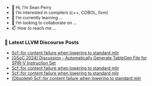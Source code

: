 - 👋 Hi, I’m Sean Perry
- 👀 I’m interested in compilers (c++, COBOL, llvm)
- 🌱 I’m currently learning ...
- 💞️ I’m looking to collaborate on ...
- 📫 How to reach me ...

<!---
s66perry/s66perry is a ✨ special ✨ repository because its `README.md` (this file) appears on your GitHub profile.
You can click the Preview link to take a look at your changes.
--->
### 📕 Latest LLVM Discourse Posts

<!-- DISCOURSE-LLVM:START -->
- [Scf::for content failure when lowering to standard mlir](https://discourse.llvm.org/t/scf-for-content-failure-when-lowering-to-standard-mlir/76769#post_3)
- [[GSoC 2024] Discussion - Automatically Generate TableGen File for SPIR-V Instruction Set](https://discourse.llvm.org/t/gsoc-2024-discussion-automatically-generate-tablegen-file-for-spir-v-instruction-set/76771#post_1)
- [Scf::for content failure when lowering to standard mlir](https://discourse.llvm.org/t/scf-for-content-failure-when-lowering-to-standard-mlir/76769#post_2)
- [Scf::for content failure when lowering to standard mlir](https://discourse.llvm.org/t/scf-for-content-failure-when-lowering-to-standard-mlir/76769#post_1)
- [&lpar;Obsolete&rpar; Scf::for content failure when lowering to standard mlir](https://discourse.llvm.org/t/obsolete-scf-for-content-failure-when-lowering-to-standard-mlir/76768#post_1)
<!-- DISCOURSE-LLVM:END -->
